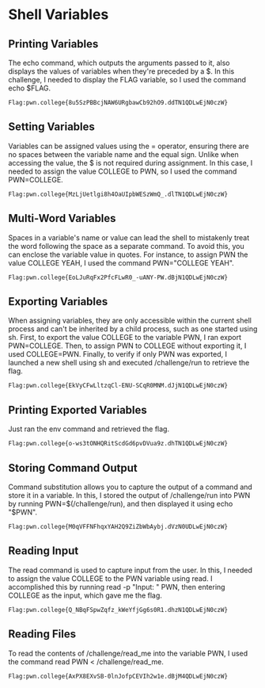 # Shell Variables

## Printing Variables
The echo command, which outputs the arguments passed to it, also displays the values of variables when they're preceded by a $. In this challenge, I needed to display the FLAG variable, so I used the command echo $FLAG.

```
Flag:pwn.college{8u5SzPBBcjNAW6URgbawCb92hO9.ddTN1QDLwEjN0czW}
```
## 


## Setting Variables
 Variables can be assigned values using the = operator, ensuring there are no spaces between the variable name and the equal sign. Unlike when accessing the value, the $ is not required during assignment. In this case, I needed to assign the value COLLEGE to PWN, so I used the command PWN=COLLEGE.
```
Flag:pwn.college{MzLjUetlgi8h4OaUIpbWESzWmQ_.dlTN1QDLwEjN0czW}
```
## 



## Multi-Word Variables
Spaces in a variable's name or value can lead the shell to mistakenly treat the word following the space as a separate command. To avoid this, you can enclose the variable value in quotes. For instance, to assign PWN the value COLLEGE YEAH, I used the command PWN="COLLEGE YEAH".
```
Flag:pwn.college{EoLJuRqFx2PfcFLwR0_-uANY-PW.dBjN1QDLwEjN0czW}
```
##


## Exporting Variables
When assigning variables, they are only accessible within the current shell process and can't be inherited by a child process, such as one started using sh. First, to export the value COLLEGE to the variable PWN, I ran export PWN=COLLEGE. Then, to assign PWN to COLLEGE without exporting it, I used COLLEGE=PWN. Finally, to verify if only PWN was exported, I launched a new shell using sh and executed /challenge/run to retrieve the flag.
```
Flag:pwn.college{EkVyCFwLltzqCl-ENU-SCqR0MNM.dJjN1QDLwEjN0czW}
```
##


## Printing Exported Variables

Just ran the env command and retrieved the flag.
```
Flag:pwn.college{o-ws3tONHQRitScdGd6pvDVua9z.dhTN1QDLwEjN0czW}
```
##


## Storing Command Output

Command substitution allows you to capture the output of a command and store it in a variable. In this, I stored the output of /challenge/run into PWN by running PWN=$(/challenge/run), and then displayed it using echo "$PWN".
```
Flag:pwn.college{M0qVFFNFhqxYAH2Q9ZiZbWbAybj.dVzN0UDLwEjN0czW}
```
## 


## Reading Input

The read command is used to capture input from the user. In this, I needed to assign the value COLLEGE to the PWN variable using read. I accomplished this by running read -p "Input: " PWN, then entering COLLEGE as the input, which gave me the flag.
```
Flag:pwn.college{Q_NBqFSpwZqfz_kWeYfjGg6s0R1.dhzN1QDLwEjN0czW}
```
##


## Reading Files

To read the contents of /challenge/read_me into the variable PWN, I used the command read PWN < /challenge/read_me.
```
Flag:pwn.college{AxPX8EXvSB-0lnJofpCEVIh2w1e.dBjM4QDLwEjN0czW}
```
##